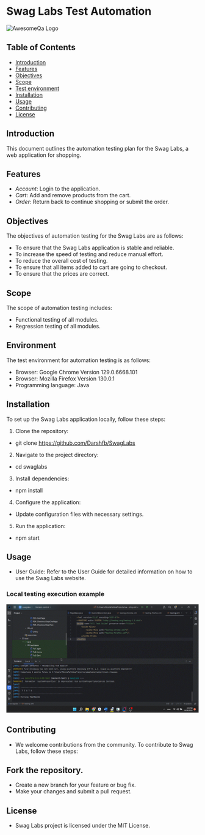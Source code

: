 # Swag Labs Test Automation

![AwesomeQa Logo](https://www.saucedemo.com/v1/img/Login_Bot_graphic.png)

## Table of Contents

- [Introduction](#introduction)
- [Features](#features)
- [Objectives](#Objectives)
- [Scope](#Scope)
- [Test environment](#Environment)
- [Installation](#installation)
- [Usage](#usage)
- [Contributing](#contributing)
- [License](#license)

## Introduction

This document outlines the automation testing plan for the Swag Labs, a web application for shopping.


## Features

- *Account*: Login to the application.
- *Cart*: Add and remove products from the cart.
- *Order*: Return back to continue shopping or submit the order.

## Objectives
The objectives of automation testing for the Swag Labs are as follows:
- To ensure that the Swag Labs application is stable and reliable.
- To increase the speed of testing and reduce manual effort. 
- To reduce the overall cost of testing. 
- To ensure that all items added to cart are going to checkout. 
- To ensure that the prices are correct.

## Scope
The scope of automation testing includes:
- Functional testing of all modules.
- Regression testing of all modules.

## Environment
The test environment for automation testing is as follows:
- Browser: Google Chrome Version 129.0.6668.101
- Browser: Mozilla Firefox Version 130.0.1
- Programming language: Java

## Installation

To set up the Swag Labs application locally, follow these steps:

1. Clone the repository:
*   git clone https://github.com/Darshfb/SwagLabs
2. Navigate to the project directory:
*   cd swaglabs
3. Install dependencies:
*   npm install
4. Configure the application:

* Update configuration files with necessary settings.
5. Run the application:
*   npm start

## Usage
* User Guide: Refer to the User Guide for detailed information on how to use the Swag Labs website.

### Local testing execution example

![Local testing execution example](swaglabs.gif)

## Contributing
* We welcome contributions from the community. To contribute to Swag Labs, follow these steps:

## Fork the repository.
* Create a new branch for your feature or bug fix.
* Make your changes and submit a pull request.

## License
* Swag Labs project is licensed under the MIT License.